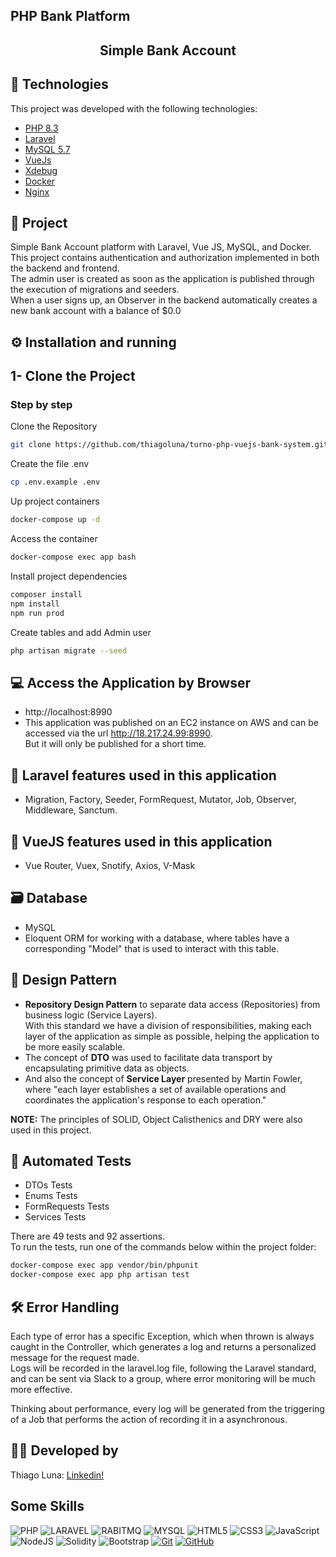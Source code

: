 ## PHP Bank Platform

<h2 align="center">
    Simple Bank Account
</h2>

## 🚀 Technologies

This project was developed with the following technologies:

- [PHP 8.3](https://php.net)
- [Laravel](https://laravel.com)
- [MySQL 5.7](https://mysql.com)
- [VueJs]()
- [Xdebug](https://xdebug.org/)
- [Docker](https://docker.com)
- [Nginx](https://nginx.org/en/)



## 📑 Project

Simple Bank Account platform with Laravel, Vue JS, MySQL, and Docker.  
This project contains authentication and authorization implemented in both the backend and frontend.  
The admin user is created as soon as the application is published through the execution of migrations and seeders.  
When a user signs up, an Observer in the backend automatically creates a new bank account with a balance of $0.0

## ⚙️ Installation and running

## 1- Clone the Project
### Step by step
Clone the Repository
```sh
git clone https://github.com/thiagoluna/turno-php-vuejs-bank-system.git
```

Create the file .env
```sh
cp .env.example .env
```

Up project containers
```sh
docker-compose up -d
```

Access the container
```sh
docker-compose exec app bash
```

Install project dependencies
```sh
composer install
npm install
npm run prod
```

Create tables and add Admin user
```sh
php artisan migrate --seed
```

## 💻 Access the Application by Browser
- http://localhost:8990
- This application was published on an EC2 instance on AWS and can be accessed via the url http://18.217.24.99:8990.  
But it will only be published for a short time.

## 🚀 Laravel features used in this application
- Migration, Factory, Seeder, FormRequest, Mutator, Job, Observer, Middleware, Sanctum.

## 🚀 VueJS features used in this application
- Vue Router, Vuex, Snotify, Axios, V-Mask

## 🗃️ Database
- MySQL
- Eloquent ORM for working with a database, where tables have a corresponding "Model" that is used to
  interact with this table.

## 📔 Design Pattern
- **Repository Design Pattern** to separate data access (Repositories) from business logic (Service Layers).  
  With this standard we have a division of responsibilities, making each layer of the application as simple as possible,
  helping the application to be more easily scalable.  
- The concept of **DTO** was used to facilitate data transport by encapsulating primitive data as objects.  
- And also the concept of **Service Layer** presented by Martin Fowler, where "each layer establishes a set of
  available operations and coordinates the application's response to each operation."

**NOTE:** The principles of SOLID, Object Calisthenics and DRY were also used in this project.

## 🎯 Automated Tests
- DTOs Tests
- Enums Tests
- FormRequests Tests
- Services Tests  

There are 49 tests and 92 assertions.  
To run the tests, run one of the commands below within the project folder:
```sh
docker-compose exec app vendor/bin/phpunit
docker-compose exec app php artisan test
```

## 🛠️ Error Handling
Each type of error has a specific Exception, which when thrown is always caught in the Controller, which generates a log and
returns a personalized message for the request made.  
Logs will be recorded in the laravel.log file, following the Laravel standard, and can be sent via Slack to
a group, where error monitoring will be much more effective.

Thinking about performance, every log will be generated from the triggering of a Job that performs the action of recording it in a
asynchronous.

## 🙋‍♂️ Developed by
Thiago Luna: [Linkedin!](https://www.linkedin.com/in/thiago-luna/)

## Some Skills
![PHP](https://img.shields.io/badge/PHP-fff?style=for-the-badge&logo=php)
![LARAVEL](https://img.shields.io/badge/LARAVEL-000?style=for-the-badge&logo=laravel)
![RABITMQ](https://img.shields.io/badge/rabbitmq-E34F26?style=for-the-badge&logo=rabbitmq&logoColor=white)
![MYSQL](https://img.shields.io/badge/MySQL-fff?style=for-the-badge&logo=mysql)
![HTML5](https://img.shields.io/badge/HTML5-E34F26?style=for-the-badge&logo=html5&logoColor=white)
![CSS3](https://img.shields.io/badge/CSS3-1572B6?style=for-the-badge&logo=css3&logoColor=white)
![JavaScript](https://img.shields.io/badge/JavaScript-F7DF1E?style=for-the-badge&logo=javascript&logoColor=black)
![NodeJS](https://img.shields.io/badge/node-44883e?style=for-the-badge&logo=node.js&logoColor=black)
![Solidity](https://img.shields.io/badge/solidity-96C9F4?style=for-the-badge&logo=solidity&logoColor=black)
![Bootstrap](https://img.shields.io/badge/bootstrap-000?style=for-the-badge&logo=bootstrap&logoColor=553C7B)
[![Git](https://img.shields.io/badge/Git-000?style=for-the-badge&logo=git&logoColor=E94D5F)](https://git-scm.com/doc)
[![GitHub](https://img.shields.io/badge/GitHub-000?style=for-the-badge&logo=github&logoColor=30A3DC)](https://docs.github.com/)
